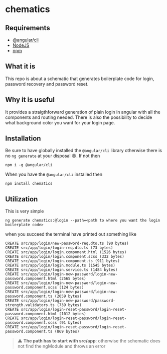 # chematics

## Requirements

- [@angular/cli](https://www.npmjs.com/package/@angular/cli)
- [NodeJS](https://nodejs.org/it/)
- [npm](https://www.npmjs.com/)

## What it is

This repo is about a schematic that generates boilerplate code for login, password recovery and password reset.

## Why it is useful

It provides a straigthforward generation of plain login in angular with all the components and routing needed. There is also the possibility to decide what background color you want for your login page.

## Installation

Be sure to have globally installed the `@angular/cli` library otherwise there is no `ng generate` at your disposal :disappointed:.
If not then

```
npm i -g @angular/cli
```

When you have the `@angular/cli` installed then

```
npm install chematics
```

## Utilization

This is very simple

```
ng generate chematics:@login --path=<path to where you want the login boilerplate code>
```

when you succeed the terminal have printed out something like

```
CREATE src/app/login/new-password-req.dto.ts (90 bytes)
CREATE src/app/login/login-req.dto.ts (73 bytes)
CREATE src/app/login/login.component.html (1526 bytes)
CREATE src/app/login/login.component.scss (332 bytes)
CREATE src/app/login/login.component.ts (911 bytes)
CREATE src/app/login/login.module.ts (1545 bytes)
CREATE src/app/login/login.service.ts (1484 bytes)
CREATE src/app/login/login-new-password/login-new-password.component.html (2565 bytes)
CREATE src/app/login/login-new-password/login-new-password.component.scss (124 bytes)
CREATE src/app/login/login-new-password/login-new-password.component.ts (2059 bytes)
CREATE src/app/login/login-new-password/password-strength.validators.ts (739 bytes)
CREATE src/app/login/login-reset-password/login-reset-password.component.html (1012 bytes)
CREATE src/app/login/login-reset-password/login-reset-password.component.scss (91 bytes)
CREATE src/app/login/login-reset-password/login-reset-password.component.ts (869 bytes)
```

> :warning: **The path has to start with src/app**: otherwise the schematic does not find the ngModule and throws an error
